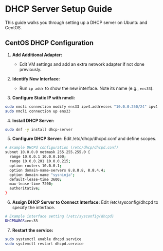 # DHCP Server Setup Guide

This guide walks you through setting up a DHCP server on Ubuntu and CentOS.

## CentOS DHCP Configuration

1. **Add Additional Adapter:**
   - Edit VM settings and add an extra network adapter if not done previously.

2. **Identify New Interface:**
   - Run `ip addr` to show the new interface. Note its name (e.g., `ens33`).

3. **Configure Static IP with nmcli:**

```bash
sudo nmcli connection modify ens33 ipv4.addresses "10.0.0.250/24" ipv4.gateway "10.0.0.1" ipv4.dns "8.8.8.8, 8.8.4.4"
sudo nmcli connection up ens33
```

4. **Install DHCP Server:**

```bash
sudo dnf -y install dhcp-server
```
5. **Configure DHCP Server:**
Edit /etc/dhcp/dhcpd.conf and define scopes.
```bash
# Example DHCPd configuration (/etc/dhcp/dhcpd.conf)
subnet 10.0.0.0 netmask 255.255.255.0 {
  range 10.0.0.1 10.0.0.100;
  range 10.0.0.201 10.0.0.215;
  option routers 10.0.0.1;
  option domain-name-servers 8.8.8.8, 8.8.4.4;
  option domain-name "sysninja";
  default-lease-time 3600;
  max-lease-time 7200;
  authoritative;
}
```

6. **Assign DHCP Server to Connect Interface:**
Edit /etc/sysconfig/dhcpd to specify the interface.

```bash
# Example interface setting (/etc/sysconfig/dhcpd)
DHCPDARGS=ens33
```
7. **Restart the service:**

```bash
sudo systemctl enable dhcpd.service
sudo systemctl restart dhcpd.service
```